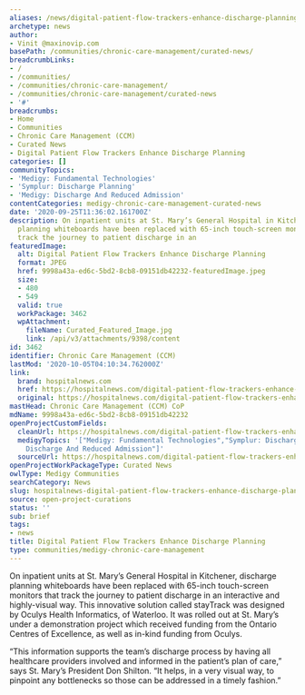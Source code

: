 ```yaml
---
aliases: /news/digital-patient-flow-trackers-enhance-discharge-planning
archetype: news
author:
- Vinit @maxinovip.com
basePath: /communities/chronic-care-management/curated-news/
breadcrumbLinks:
- /
- /communities/
- /communities/chronic-care-management/
- /communities/chronic-care-management/curated-news
- '#'
breadcrumbs:
- Home
- Communities
- Chronic Care Management (CCM)
- Curated News
- Digital Patient Flow Trackers Enhance Discharge Planning
categories: []
communityTopics:
- 'Medigy: Fundamental Technologies'
- 'Symplur: Discharge Planning'
- 'Medigy: Discharge And Reduced Admission'
contentCategories: medigy-chronic-care-management-curated-news
date: '2020-09-25T11:36:02.161700Z'
description: On inpatient units at St. Mary’s General Hospital in Kitchener, discharge
  planning whiteboards have been replaced with 65-inch touch-screen monitors that
  track the journey to patient discharge in an
featuredImage:
  alt: Digital Patient Flow Trackers Enhance Discharge Planning
  format: JPEG
  href: 9998a43a-ed6c-5bd2-8cb8-09151db42232-featuredImage.jpeg
  size:
  - 480
  - 549
  valid: true
  workPackage: 3462
  wpAttachment:
    fileName: Curated_Featured_Image.jpg
    link: /api/v3/attachments/9398/content
id: 3462
identifier: Chronic Care Management (CCM)
lastMod: '2020-10-05T04:10:34.762000Z'
link:
  brand: hospitalnews.com
  href: https://hospitalnews.com/digital-patient-flow-trackers-enhance-discharge-planning/
  original: https://hospitalnews.com/digital-patient-flow-trackers-enhance-discharge-planning/
mastHead: Chronic Care Management (CCM) CoP
mdName: 9998a43a-ed6c-5bd2-8cb8-09151db42232
openProjectCustomFields:
  cleanUrl: https://hospitalnews.com/digital-patient-flow-trackers-enhance-discharge-planning/
  medigyTopics: '["Medigy: Fundamental Technologies","Symplur: Discharge Planning","Medigy:
    Discharge And Reduced Admission"]'
  sourceUrl: https://hospitalnews.com/digital-patient-flow-trackers-enhance-discharge-planning/
openProjectWorkPackageType: Curated News
owlType: Medigy Communities
searchCategory: News
slug: hospitalnews-digital-patient-flow-trackers-enhance-discharge-planning
source: open-project-curations
status: ''
sub: brief
tags:
- news
title: Digital Patient Flow Trackers Enhance Discharge Planning
type: communities/medigy-chronic-care-management
---
```


<p>On inpatient units at St. Mary’s General Hospital in Kitchener, discharge planning whiteboards have been replaced with 65-inch touch-screen monitors that track the journey to patient discharge in an interactive and highly-visual way. This innovative solution called stayTrack was designed by Oculys Health Informatics, of Waterloo. It was rolled out at St. Mary’s under a demonstration project which received funding from the Ontario Centres of Excellence, as well as in-kind funding from Oculys.</p><p>“This information supports the team’s discharge process by having all healthcare providers involved and informed in the patient’s plan of care,” says St. Mary’s President Don Shilton. “It helps, in a very visual way, to pinpoint any bottlenecks so those can be addressed in a timely fashion.”</p>